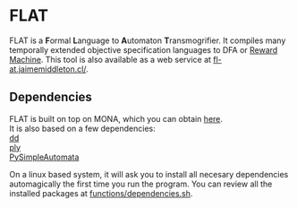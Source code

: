 # FLAT
FLAT is a **F**ormal **L**anguage to **A**utomaton **T**ransmogrifier. It compiles many temporally extended objective specification languages to DFA or [Reward Machine](https://www.ijcai.org/Proceedings/2019/840).
This tool is also available as a web service at [fl-at.jaimemiddleton.cl/](fl-at.jaimemiddleton.cl/).

## Dependencies
FLAT is built on top on MONA, which you can obtain [here](https://www.brics.dk/mona/download.html).  
It is also based on a few dependencies:  
[dd](https://pypi.org/project/dd/)  
[ply](https://pypi.org/project/ply/)  
[PySimpleAutomata](https://pypi.org/project/PySimpleAutomata/)  

On a linux based system, it will ask you to install all necesary dependencies automagically the first time you run the program. You can review all the installed packages at [functions/dependencies.sh](https://github.com/Jamidd/Flat/blob/master/functions/dependencies.sh).
